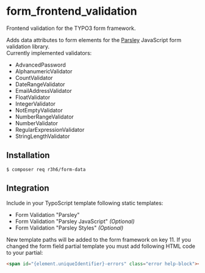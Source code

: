 # form_frontend_validation

Frontend validation for the TYPO3 form framework.

Adds data attributes to form elements for the [Parsley](https://parsleyjs.org/) JavaScript form validation library.<br>
Currently implemented validators:
- AdvancedPassword
- AlphanumericValidator
- CountValidator
- DateRangeValidator
- EmailAddressValidator
- FloatValidator
- IntegerValidator
- NotEmptyValidator
- NumberRangeValidator
- NumberValidator
- RegularExpressionValidator
- StringLengthValidator


## Installation

```
$ composer req r3h6/form-data
```

## Integration

Include in your TypoScript template following static templates:
- Form Validation "Parsley"
- Form Validation "Parsley JavaScript" _(Optional)_
- Form Validation "Parsley Styles" _(Optional)_

New template paths will be added to the form framework on key 11.
If you changed the form field partial template you must add following HTML code to your partial:
```html
<span id="{element.uniqueIdentifier}-errors" class="error help-block"></span>
```
